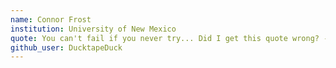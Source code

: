 ```yaml
---
name: Connor Frost
institution: University of New Mexico
quote: You can't fail if you never try... Did I get this quote wrong? - Me
github_user: DucktapeDuck
---
```

